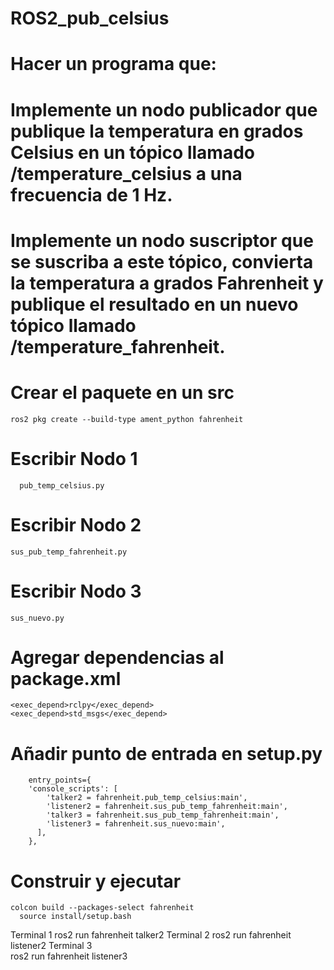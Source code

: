 # ROS2_pub_celsius
# Hacer un programa que:
# Implemente un nodo publicador que publique la temperatura en grados Celsius en un tópico llamado /temperature_celsius a una frecuencia de 1 Hz.
# Implemente un nodo suscriptor que se suscriba a este tópico, convierta la temperatura a grados Fahrenheit y publique el resultado en un nuevo tópico llamado /temperature_fahrenheit.

# Crear el paquete en un src
    ros2 pkg create --build-type ament_python fahrenheit
# Escribir Nodo 1
	  pub_temp_celsius.py
# Escribir Nodo 2
    sus_pub_temp_fahrenheit.py
# Escribir Nodo 3
    sus_nuevo.py
# Agregar dependencias al package.xml
    <exec_depend>rclpy</exec_depend>
    <exec_depend>std_msgs</exec_depend>
# Añadir punto de entrada en setup.py
        entry_points={
        'console_scripts': [
        	'talker2 = fahrenheit.pub_temp_celsius:main',
        	'listener2 = fahrenheit.sus_pub_temp_fahrenheit:main',
        	'talker3 = fahrenheit.sus_pub_temp_fahrenheit:main',
        	'listener3 = fahrenheit.sus_nuevo:main',
          ],
        },
# Construir y ejecutar
    colcon build --packages-select fahrenheit
	  source install/setup.bash
Terminal 1
    ros2 run fahrenheit talker2
Terminal 2
    ros2 run fahrenheit listener2
Terminal 3    
    ros2 run fahrenheit listener3
